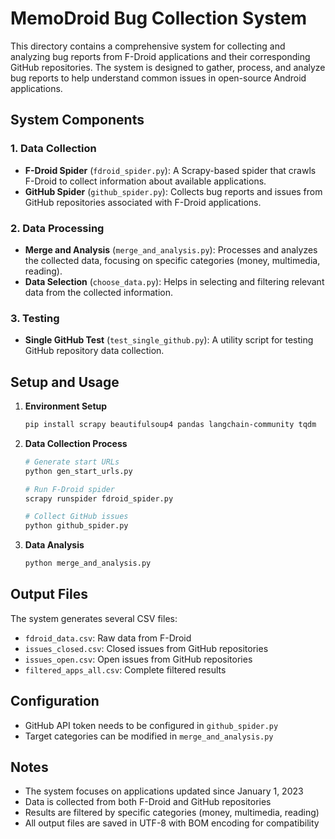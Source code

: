# MemoDroid Bug Collection System

This directory contains a comprehensive system for collecting and analyzing bug reports from F-Droid applications and their corresponding GitHub repositories. The system is designed to gather, process, and analyze bug reports to help understand common issues in open-source Android applications.

## System Components

### 1. Data Collection
- **F-Droid Spider** (`fdroid_spider.py`): A Scrapy-based spider that crawls F-Droid to collect information about available applications.
- **GitHub Spider** (`github_spider.py`): Collects bug reports and issues from GitHub repositories associated with F-Droid applications.

### 2. Data Processing
- **Merge and Analysis** (`merge_and_analysis.py`): Processes and analyzes the collected data, focusing on specific categories (money, multimedia, reading).
- **Data Selection** (`choose_data.py`): Helps in selecting and filtering relevant data from the collected information.

### 3. Testing
- **Single GitHub Test** (`test_single_github.py`): A utility script for testing GitHub repository data collection.

## Setup and Usage

1. **Environment Setup**
   ```bash
   pip install scrapy beautifulsoup4 pandas langchain-community tqdm
   ```

2. **Data Collection Process**
   ```bash
   # Generate start URLs
   python gen_start_urls.py
   
   # Run F-Droid spider
   scrapy runspider fdroid_spider.py
   
   # Collect GitHub issues
   python github_spider.py
   ```

3. **Data Analysis**
   ```bash
   python merge_and_analysis.py
   ```

## Output Files

The system generates several CSV files:
- `fdroid_data.csv`: Raw data from F-Droid
- `issues_closed.csv`: Closed issues from GitHub repositories
- `issues_open.csv`: Open issues from GitHub repositories
- `filtered_apps_all.csv`: Complete filtered results

## Configuration

- GitHub API token needs to be configured in `github_spider.py`
- Target categories can be modified in `merge_and_analysis.py`

## Notes

- The system focuses on applications updated since January 1, 2023
- Data is collected from both F-Droid and GitHub repositories
- Results are filtered by specific categories (money, multimedia, reading)
- All output files are saved in UTF-8 with BOM encoding for compatibility

